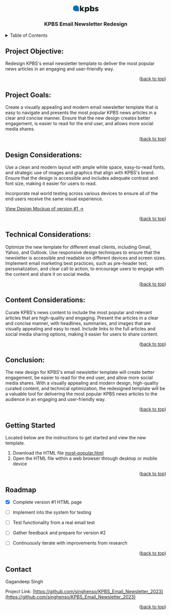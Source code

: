 <!-- Improved compatibility of back to top link: See: https://github.com/othneildrew/Best-README-Template/pull/73 -->

<a name="readme-top"></a>

<!--
*** Thanks for checking out the Best-README-Template. If you have a suggestion
*** that would make this better, please fork the repo and create a pull request
*** or simply open an issue with the tag "enhancement".
*** Don't forget to give the project a star!
*** Thanks again! Now go create something AMAZING! :D
-->

<!-- PROJECT SHIELDS -->
<!--
*** I'm using markdown "reference style" links for readability.
*** Reference links are enclosed in brackets [ ] instead of parentheses ( ).
*** See the bottom of this document for the declaration of the reference variables
*** for contributors-url, forks-url, etc. This is an optional, concise syntax you may use.
*** https://www.markdownguide.org/basic-syntax/#reference-style-links
-->

<!-- PROJECT LOGO -->
<br />
<div align="center">
  <a href="https://github.com/singhenso/KPBS_Email_Newsletter_2023">
    <img src="Original/img/KPBS_RGB.d9e66d154c79.png" alt="Logo" width="80">
  </a>

<h3 align="center">KPBS Email Newsletter Redesign</h3>

</div>

<!-- TABLE OF CONTENTS -->
<details>
  <summary>Table of Contents</summary>
  <ol>
    <li>
      <a href="#Project-Objective">Project objective:</a>
    </li>
        <li>
      <a href="#Project-goals">Project goals:</a>
    </li>
    <li>
      <a href="#Design-Considerations">Design Considerations:</a>
    </li>
        <li>
      <a href="#Content-Considerations">Content Considerations:</a>
    </li>
            <li>
      <a href="#Technical-Considerations">Technical considerations:</a>
    </li>
                <li>
      <a href="#Conclusion">Conclusion:</a>
    </li>
    <li>
      <a href="#getting-started">Getting Started</a>
    </li>
    <li><a href="#roadmap">Roadmap</a></li>
    <li><a href="#contact">Contact</a></li>
  </ol>
</details>

<!-- PProject Objective:-->

## Project Objective:



Redesign KPBS's email newsletter template to deliver the most popular news articles in an engaging and user-friendly way.

<p align="right">(<a href="#readme-top">back to top</a>)</p>

<!-- PProject Objective:-->

## Project Goals:

Create a visually appealing and modern email newsletter template that is easy to navigate and presents the most popular KPBS news articles in a clear and concise manner. Ensure that the new design creates better engagement, is easier to read for the end user, and allows more social media shares.


<p align="right">(<a href="#readme-top">back to top</a>)</p>

<!-- Design Considerations: -->

## Design Considerations:


Use a clean and modern layout with ample white space, easy-to-read fonts, and strategic use of images and graphics that align with KPBS's brand. Ensure that the design is accessible and includes adequate contrast and font size, making it easier for users to read.

Incorporate real world testing across various devices to ensure all of the end users receive the same visual experience.

 [View Design Mockup of version #1 →](https://github.com/singhenso/KPBS_Email_Newsletter_2023/blob/main/Mockups%20v1/Mockup_v1.jpg)


<p align="right">(<a href="#readme-top">back to top</a>)</p>

## Technical Considerations:



Optimize the new template for different email clients, including Gmail, Yahoo, and Outlook. Use responsive design techniques to ensure that the newsletter is accessible and readable on different devices and screen sizes. Implement email marketing best practices, such as pre-header text, personalization, and clear call to action, to encourage users to engage with the content and share it on social media.

<p align="right">(<a href="#readme-top">back to top</a>)</p>

## Content Considerations:



Curate KPBS's news content to include the most popular and relevant articles that are high-quality and engaging. Present the articles in a clear and concise manner, with headlines, summaries, and images that are visually appealing and easy to read. Include links to the full articles and social media sharing options, making it easier for users to share content.

<p align="right">(<a href="#readme-top">back to top</a>)</p>



## Conclusion:



The new design for KPBS's email newsletter template will create better engagement, be easier to read for the end user, and allow more social media shares. With a visually appealing and modern design, high-quality curated content, and technical optimization, the redesigned template will be a valuable tool for delivering the most popular KPBS news articles to the audience in an engaging and user-friendly way.

<p align="right">(<a href="#readme-top">back to top</a>)</p>






<!-- GETTING STARTED -->

## Getting Started

Located below are the instructions to get started and view the new template.

1. Download the HTML file [most-popular.html](https://github.com/singhenso/KPBS_Email_Newsletter_2023/blob/main/most-popular.html)
2. Open the HTML file within a web browser through desktop or mobile device

<p align="right">(<a href="#readme-top">back to top</a>)</p>

<!-- ROADMAP -->

## Roadmap

- [x] Complete version #1 HTML page
- [ ] Implement into the system for testing
- [ ] Test functionality from a real email test
- [ ] Gather feedback and prepare for version #2
- [ ] Continuously iterate with improvements from research


<p align="right">(<a href="#readme-top">back to top</a>)</p>

<!-- CONTACT -->

## Contact

Gagandeep Singh

Project Link: [https://github.com/singhenso/KPBS_Email_Newsletter_2023](https://github.com/singhenso/KPBS_Email_Newsletter_2023)

<p align="right">(<a href="#readme-top">back to top</a>)</p>

<!-- MARKDOWN LINKS & IMAGES -->
<!-- https://www.markdownguide.org/basic-syntax/#reference-style-links -->

[contributors-shield]: https://img.shields.io/github/contributors/github_username/repo_name.svg?style=for-the-badge
[contributors-url]: https://github.com/github_username/repo_name/graphs/contributors
[forks-shield]: https://img.shields.io/github/forks/github_username/repo_name.svg?style=for-the-badge
[forks-url]: https://github.com/github_username/repo_name/network/members
[stars-shield]: https://img.shields.io/github/stars/github_username/repo_name.svg?style=for-the-badge
[stars-url]: https://github.com/github_username/repo_name/stargazers
[issues-shield]: https://img.shields.io/github/issues/github_username/repo_name.svg?style=for-the-badge
[issues-url]: https://github.com/github_username/repo_name/issues
[license-shield]: https://img.shields.io/github/license/github_username/repo_name.svg?style=for-the-badge
[license-url]: https://github.com/github_username/repo_name/blob/master/LICENSE.txt
[linkedin-shield]: https://img.shields.io/badge/-LinkedIn-black.svg?style=for-the-badge&logo=linkedin&colorB=555
[linkedin-url]: https://linkedin.com/in/linkedin_username
[product-screenshot]: images/screenshot.png
[next.js]: https://img.shields.io/badge/next.js-000000?style=for-the-badge&logo=nextdotjs&logoColor=white
[next-url]: https://nextjs.org/
[react.js]: https://img.shields.io/badge/React-20232A?style=for-the-badge&logo=react&logoColor=61DAFB
[react-url]: https://reactjs.org/
[vue.js]: https://img.shields.io/badge/Vue.js-35495E?style=for-the-badge&logo=vuedotjs&logoColor=4FC08D
[vue-url]: https://vuejs.org/
[angular.io]: https://img.shields.io/badge/Angular-DD0031?style=for-the-badge&logo=angular&logoColor=white
[angular-url]: https://angular.io/
[svelte.dev]: https://img.shields.io/badge/Svelte-4A4A55?style=for-the-badge&logo=svelte&logoColor=FF3E00
[svelte-url]: https://svelte.dev/
[laravel.com]: https://img.shields.io/badge/Laravel-FF2D20?style=for-the-badge&logo=laravel&logoColor=white
[laravel-url]: https://laravel.com
[bootstrap.com]: https://img.shields.io/badge/Bootstrap-563D7C?style=for-the-badge&logo=bootstrap&logoColor=white
[bootstrap-url]: https://getbootstrap.com
[jquery.com]: https://img.shields.io/badge/jQuery-0769AD?style=for-the-badge&logo=jquery&logoColor=white
[jquery-url]: https://jquery.com
